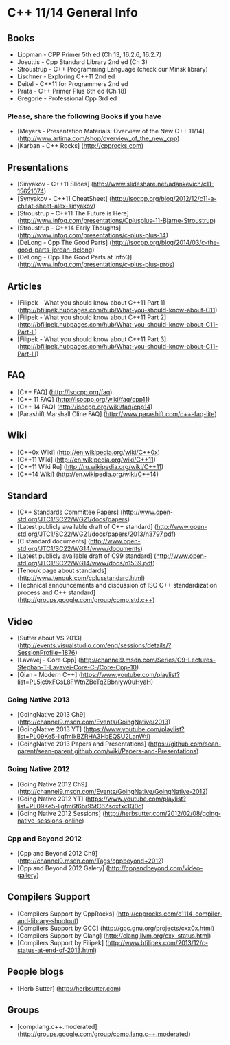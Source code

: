 # C++ 11/14 General Info

## Books

* Lippman - CPP Primer 5th ed (Ch 13, 16.2.6, 16.2.7)
* Josuttis - Cpp Standard Library 2nd ed (Ch 3)
* Stroustrup - C++ Programming Language (check our Minsk library)
* Lischner - Exploring C++11 2nd ed
* Deitel - C++11 for Programmers 2nd ed 
* Prata - C++ Primer Plus 6th ed (Ch 18)
* Gregorie - Professional Cpp 3rd ed

### Please, share the following Books if you have

* [Meyers - Presentation Materials: Overview of the New C++ 11/14] (http://www.artima.com/shop/overview_of_the_new_cpp)
* [Karban - C++ Rocks] (http://cpprocks.com)

## Presentations

* [Sinyakov - C++11 Slides] (http://www.slideshare.net/adankevich/c11-15621074)
* [Synyakov - C++11 CheatSheet] (http://isocpp.org/blog/2012/12/c11-a-cheat-sheet-alex-sinyakov)
* [Stroustrup - C++11 The Future is Here] (http://www.infoq.com/presentations/Cplusplus-11-Bjarne-Stroustrup)
* [Stroustrup - C++14 Early Thoughts] (http://www.infoq.com/presentations/c-plus-plus-14)
* [DeLong - Cpp The Good Parts] (http://isocpp.org/blog/2014/03/c-the-good-parts-jordan-delong)
* [DeLong - Cpp The Good Parts at InfoQ] (http://www.infoq.com/presentations/c-plus-plus-pros)

## Articles

* [Filipek - What you should know about C++11 Part 1] (http://bfilipek.hubpages.com/hub/What-you-should-know-about-C11)
* [Filipek - What you should know about C++11 Part 2] (http://bfilipek.hubpages.com/hub/What-you-should-know-about-C11-Part-II)
* [Filipek - What you should know about C++11 Part 3] (http://bfilipek.hubpages.com/hub/What-you-should-know-about-C11-Part-III)

## FAQ

* [C++ FAQ] (http://isocpp.org/faq)
* [C++ 11 FAQ] (http://isocpp.org/wiki/faq/cpp11)
* [C++ 14 FAQ] (http://isocpp.org/wiki/faq/cpp14)
* [Parashift Marshall Cline FAQ] (http://www.parashift.com/c++-faq-lite)

## Wiki
* [C++0x Wiki] (http://en.wikipedia.org/wiki/C++0x)
* [C++11 Wiki] (http://en.wikipedia.org/wiki/C++11)
* [C++11 Wiki Ru] (http://ru.wikipedia.org/wiki/C++11)
* [C++14 Wiki] (http://en.wikipedia.org/wiki/C++14)

## Standard
* [C++ Standards Committee Papers] (http://www.open-std.org/JTC1/SC22/WG21/docs/papers)
* [Latest publicly available draft of C++ standard] (http://www.open-std.org/JTC1/SC22/WG21/docs/papers/2013/n3797.pdf)
* [C standard documents] (http://www.open-std.org/JTC1/SC22/WG14/www/documents)
* [Latest publicly available draft of C99 standard] (http://www.open-std.org/JTC1/SC22/WG14/www/docs/n1539.pdf)
* [Tenouk page about standards] (http://www.tenouk.com/cplusstandard.html)
* [Technical announcements and discussion of ISO C++ standardization process and C++ standard] (http://groups.google.com/group/comp.std.c++)


## Video

* [Sutter about VS 2013] (http://events.visualstudio.com/eng/sessions/details/?SessionProfile=1876)
* [Lavavej - Core Cpp] (http://channel9.msdn.com/Series/C9-Lectures-Stephan-T-Lavavej-Core-C-/Core-Cpp-10)
* [Qian - Modern C++] (https://www.youtube.com/playlist?list=PL5jc9xFGsL8FWtnZBeTqZBbniyw0uHyaH)

### Going Native 2013
* [GoingNative 2013 Ch9] (http://channel9.msdn.com/Events/GoingNative/2013)
* [GoingNative 2013 YT] (https://www.youtube.com/playlist?list=PL09Ke5-ligfmlkBZRHA3HbEQSU2LanWti)
* [GoingNative 2013 Papers and Presentations]  (https://github.com/sean-parent/sean-parent.github.com/wiki/Papers-and-Presentations)

### Going Native 2012
* [Going Native 2012 Ch9] (http://channel9.msdn.com/Events/GoingNative/GoingNative-2012)
* [Going Native 2012 YT] (https://www.youtube.com/playlist?list=PL09Ke5-ligfm6f6br95tC6Zsoxfxc1Q0c)
* [Going Native 2012 Sessions] (http://herbsutter.com/2012/02/08/going-native-sessions-online)

### Cpp and Beyond 2012
* [Cpp and Beyond 2012 Ch9] (http://channel9.msdn.com/Tags/cppbeyond+2012)
* [Cpp and Beyond 2012 Galery] (http://cppandbeyond.com/video-gallery)

## Compilers Support
* [Compilers Support by CppRocks] (http://cpprocks.com/c1114-compiler-and-library-shootout)
* [Compilers Support by GCC] (http://gcc.gnu.org/projects/cxx0x.html)
* [Compilers Support by Clang] (http://clang.llvm.org/cxx_status.html)
* [Compilers Support by Filipek] (http://www.bfilipek.com/2013/12/c-status-at-end-of-2013.html)

## People blogs
* [Herb Sutter] (http://herbsutter.com)

## Groups
* [comp.lang.c++.moderated] (http://groups.google.com/group/comp.lang.c++.moderated)

